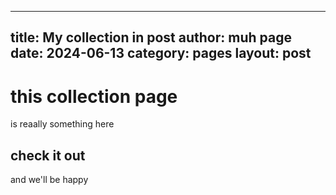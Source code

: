   ---
  title: My collection in post
  author: muh page
  date: 2024-06-13
  category: pages
  layout: post
  ---
  # this collection page
  is reaally something here
  ## check it out
  and we'll be happy
